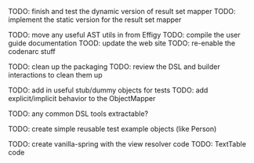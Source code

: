 TODO: finish and test the dynamic version of result set mapper
TODO: implement the static version for the result set mapper

TODO: move any useful AST utils in from Effigy
TODO: compile the user guide documentation
TOOD: update the web site
TODO: re-enable the codenarc stuff

TODO: clean up the packaging
TODO: review the DSL and builder interactions to clean them up

TODO: add in useful stub/dummy objects for tests
TODO: add explicit/implicit behavior to the ObjectMapper

TODO: any common DSL tools extractable?

TODO: create simple reusable test example objects (like Person)

TODO: create vanilla-spring with the view resolver code
TODO: TextTable code
